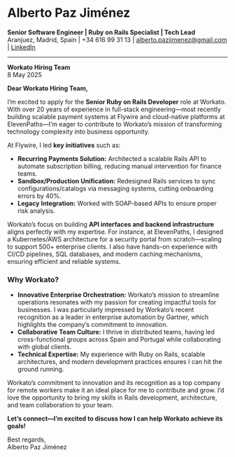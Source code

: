 # **Alberto Paz Jiménez**  
**Senior Software Engineer | Ruby on Rails Specialist | Tech Lead**  
Aranjuez, Madrid, Spain | +34 616 99 31 13 | alberto.pazjimenez@gmail.com | [LinkedIn](https://www.linkedin.com/in/albertopazjimenez/)  

---

**Workato Hiring Team**  
8 May 2025

**Dear Workato Hiring Team,**  

I’m excited to apply for the **Senior Ruby on Rails Developer** role at Workato. With over 20 years of experience in full-stack engineering—most recently building scalable payment systems at Flywire and cloud-native platforms at ElevenPaths—I’m eager to contribute to Workato’s mission of transforming technology complexity into business opportunity.  

At Flywire, I led **key initiatives** such as:  
- **Recurring Payments Solution:** Architected a scalable Rails API to automate subscription billing, reducing manual intervention for finance teams.  
- **Sandbox/Production Unification:** Redesigned Rails services to sync configurations/catalogs via messaging systems, cutting onboarding errors by 40%.  
- **Legacy Integration:** Worked with SOAP-based APIs to ensure proper risk analysis.  

Workato’s focus on building **API interfaces and backend infrastructure** aligns perfectly with my expertise. For instance, at ElevenPaths, I designed a Kubernetes/AWS architecture for a security portal from scratch—scaling to support 500+ enterprise clients. I also have hands-on experience with CI/CD pipelines, SQL databases, and modern caching mechanisms, ensuring efficient and reliable systems.  

### **Why Workato?**  
- **Innovative Enterprise Orchestration:** Workato’s mission to streamline operations resonates with my passion for creating impactful tools for businesses. I was particularly impressed by Workato’s recent recognition as a leader in enterprise automation by Gartner, which highlights the company’s commitment to innovation.  
- **Collaborative Team Culture:** I thrive in distributed teams, having led cross-functional groups across Spain and Portugal while collaborating with global clients.  
- **Technical Expertise:** My experience with Ruby on Rails, scalable architectures, and modern development practices ensures I can hit the ground running.  

Workato’s commitment to innovation and its recognition as a top company for remote workers make it an ideal place for me to contribute and grow. I’d love the opportunity to bring my skills in Rails development, architecture, and team collaboration to your team.  

**Let’s connect—I’m excited to discuss how I can help Workato achieve its goals!**  

Best regards,  
Alberto Paz Jiménez